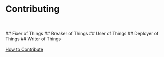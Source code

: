 # Contributing
<br/>
<br/>
## Fixer of Things  <!-- .element: class="fragment" data-fragment-index="1" -->
## Breaker of Things <!-- .element: class="fragment" data-fragment-index="2" -->
## User of Things <!-- .element: class="fragment" data-fragment-index="3" -->
## Deployer of Things <!-- .element: class="fragment" data-fragment-index="4" -->
## Writer of Things <!-- .element: class="fragment" data-fragment-index="5" -->
<br/>
<br/>
<a href="https://wiki.openstack.org/wiki/How_To_Contribute" target="_blank" class="fragment" data-fragment-index="5">How to Contribute</a>
